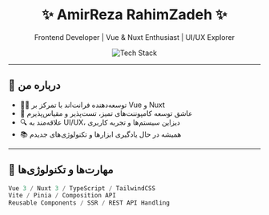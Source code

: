 <h1 align="center">✨ AmirReza RahimZadeh ✨</h1>

<p align="center">
  Frontend Developer | Vue & Nuxt Enthusiast | UI/UX Explorer  
</p>

<p align="center">
  <img src="https://skillicons.dev/icons?i=vue,nuxt,ts,tailwind,javascript,html,css" alt="Tech Stack" />
</p>

---

## 🧠 درباره من

- 👨‍💻 توسعه‌دهنده فرانت‌اند با تمرکز بر Vue و Nuxt
- 🎯 عاشق توسعه کامپوننت‌های تمیز، تست‌پذیر و مقیاس‌پذیرم
- 🔍 علاقه‌مند به UI/UX، دیزاین سیستم‌ها و تجربه کاربری
- 📚 همیشه در حال یادگیری ابزارها و تکنولوژی‌های جدیدم

---

## 🚀 مهارت‌ها و تکنولوژی‌ها

```ts
Vue 3 / Nuxt 3 / TypeScript / TailwindCSS  
Vite / Pinia / Composition API  
Reusable Components / SSR / REST API Handling
